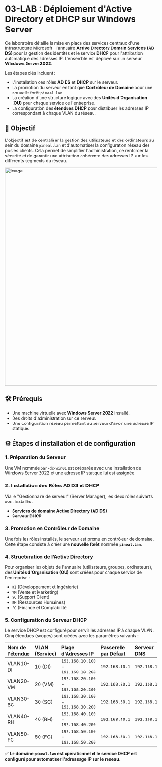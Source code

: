 # 03-LAB : Déploiement d'Active Directory et DHCP sur Windows Server

Ce laboratoire détaille la mise en place des services centraux d'une infrastructure Microsoft : l'annuaire **Active Directory Domain Services (AD DS)** pour la gestion des identités et le service **DHCP** pour l'attribution automatique des adresses IP. L'ensemble est déployé sur un serveur **Windows Server 2022**.

Les étapes clés incluent :

* L'installation des rôles **AD DS** et **DHCP** sur le serveur.
* La promotion du serveur en tant que **Contrôleur de Domaine** pour une nouvelle forêt `pineal.lan`.
* La création d'une structure logique avec des **Unités d'Organisation (OU)** pour chaque service de l'entreprise.
* La configuration des **étendues DHCP** pour distribuer les adresses IP correspondant à chaque VLAN du réseau.

## 🎯 Objectif
L'objectif est de centraliser la gestion des utilisateurs et des ordinateurs au sein du domaine `pineal.lan` et d'automatiser la configuration réseau des postes clients. Cela permet de simplifier l'administration, de renforcer la sécurité et de garantir une attribution cohérente des adresses IP sur les différents segments du réseau.

<img width="1280" height="720" alt="image" src="https://github.com/user-attachments/assets/20f72b09-f08d-49c4-94b4-cc50e567075c" />


## 🛠️ Prérequis
* Une machine virtuelle avec **Windows Server 2022** installé.
* Des droits d'administration sur ce serveur.
* Une configuration réseau permettant au serveur d'avoir une adresse IP statique.

## ⚙️ Étapes d'installation et de configuration

### 1. Préparation du Serveur
Une VM nommée `par-dc-win01` est préparée avec une installation de Windows Server 2022 et une adresse IP statique lui est assignée.

### 2. Installation des Rôles AD DS et DHCP
Via le "Gestionnaire de serveur" (Server Manager), les deux rôles suivants sont installés :
* **Services de domaine Active Directory (AD DS)**
* **Serveur DHCP**

### 3. Promotion en Contrôleur de Domaine
Une fois les rôles installés, le serveur est promu en contrôleur de domaine. Cette étape consiste à créer une **nouvelle forêt** nommée **`pineal.lan`**.

### 4. Structuration de l'Active Directory
Pour organiser les objets de l'annuaire (utilisateurs, groupes, ordinateurs), des **Unités d'Organisation (OU)** sont créées pour chaque service de l'entreprise :
* `DI` (Développement et Ingénierie)
* `VM` (Vente et Marketing)
* `SC` (Support Client)
* `RH` (Ressources Humaines)
* `FC` (Finance et Comptabilité)

### 5. Configuration du Serveur DHCP
Le service DHCP est configuré pour servir les adresses IP à chaque VLAN. Cinq étendues (scopes) sont créées avec les paramètres suivants :

| Nom de l'étendue | VLAN (Service) | Plage d'Adresses IP | Passerelle par Défaut | Serveur DNS |
| :--- | :--- | :--- | :--- | :--- |
| VLAN10-DI | 10 (DI) | `192.168.10.100` - `192.168.10.200` | `192.168.10.1` | `192.168.1.10` |
| VLAN20-VM | 20 (VM) | `192.168.20.100` - `192.168.20.200` | `192.168.20.1` | `192.168.1.10` |
| VLAN30-SC | 30 (SC) | `192.168.30.100` - `192.168.30.200` | `192.168.30.1` | `192.168.1.10` |
| VLAN40-RH | 40 (RH) | `192.168.40.100` - `192.168.40.200` | `192.168.40.1` | `192.168.1.10` |
| VLAN50-FC | 50 (FC) | `192.168.50.100` - `192.168.50.200` | `192.168.50.1` | `192.168.1.10` |

✅ **Le domaine `pineal.lan` est opérationnel et le service DHCP est configuré pour automatiser l'adressage IP sur le réseau.**
